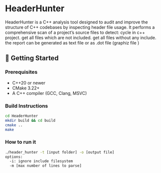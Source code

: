 # HeaderHunter
HeaderHunter is a C++ analysis tool designed to audit and improve the structure of C++ codebases by inspecting header file usage. It performs a comprehensive scan of a project’s source files to detect:
cycle in c++ project.
get all files which are not included.
get all files without any include.
the report can be generated as text file or as .dot file (graphiz file )

## 🚀 Getting Started

### Prerequisites

- C++20 or newer
- CMake 3.22+
- A C++ compiler (GCC, Clang, MSVC)

### Build Instructions

```bash
cd HeaderHunter
mkdir build && cd build
cmake ..
make
```

### How to run it
```bash
./header_hunter -t [input folder] -o [output file]
options:
  -i: ignore include filesystem
  -m [max number of lines to parse]
```

